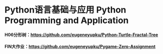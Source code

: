 # Python语言基础与应用 Python Programming and Application
#### H06分形树：https://github.com/eugeneyupku/Python-Turtle-Fractal-Tree
#### FIN大作业：https://github.com/eugeneyupku/Pygame-Zero-Assignment
